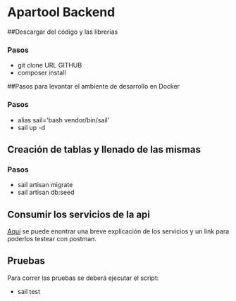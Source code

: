 # Apartool Backend

##Descargar del código y las librerías
### Pasos
- git clone URL GITHUB
- composer install

##Pasos para levantar el ambiente de desarrollo en Docker
### Pasos
- alias sail='bash vendor/bin/sail'
- sail up -d

## Creación de tablas y llenado de las mismas
### Pasos
- sail artisan migrate
- sail artisan db:seed


## Consumir los servicios de la api
[Aquí](https://documenter.getpostman.com/view/2133040/Tzm6jvU1) se puede enontrar una breve explicación de los servicios y un link para poderlos testear con postman.

## Pruebas
Para correr las pruebas se deberá ejecutar el script:
- sail test
